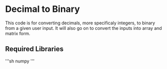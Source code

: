 # Decimal to Binary

This code is for converting decimals, more specificaly integers, to binary from a given user input. It will also go on to convert the inputs into array and matrix form.

## Required Libraries

'''sh
numpy
'''
